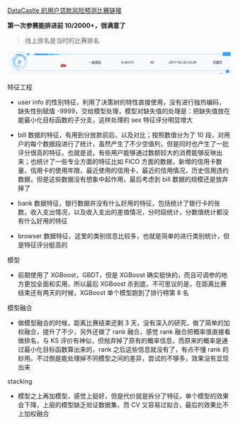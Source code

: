 

[DataCastle 的用户贷款风险预测比赛链接](http://www.pkbigdata.com/common/cmpt/%E7%94%A8%E6%88%B7%E8%B4%B7%E6%AC%BE%E9%A3%8E%E9%99%A9%E9%A2%84%E6%B5%8B_%E5%8F%82%E8%B5%9B%E4%B8%8E%E7%BB%84%E9%98%9F.html#teamStandard)

**第一次参赛能排进前 10/2000+，很满意了**

> 线上排名是当时的比赛排名


![最后排名][1]



特征工程

-  user info 的性别特征，利用了决策树的特性直接使用，没有进行独热编码，缺失性别赋值 -9999，交给模型处理，模型对缺失值的处理是：把缺失值放在能最小化目标函数的子分支，这样处理的 sex 特征评分明显增大


-  bill 数据的特征，有用到分放款前后，以及对比；按照数值分为了 10 段，对用户的每个数据段进行了统计，虽然产生了不少空值列，但是同时也产生了一批评分很高的特征，也就是说，有些用户能够通过数额较大的消费能够反映出来；也统计了一些专业方面的特征比如 FICO 方面的数据，新增的信用卡数量，信用卡的使用年限，最近使用的信用卡，最近的信用情况，历史信用违约数据，但是这些数据没有想象中起作用，最后考虑到 bill 数据的规模还是放弃掉了

- bank 数据特征，银行数据并没有什么好用的特征，包括统计了银行卡的张数，收入支出情况，以及收入支出的差值情况，分时段统计，分数值统计都没有什么好用的特征


- browser 数据特征，这里的类别信息比较多，也就是简单的进行类别统计，但是特征评分挺高的


模型

- 前期使用了 XGBoost，GBDT，但是 XGBoost 确实挺快的，而且可调参的地方更加全面和实用，所以最后 XGBoost 杀到底，不可思议的是，在距离比赛结束还有两天的时候，XGBoost 单个模型跑到了排行榜第 8 名

模型融合
-  做模型融合的时候，距离比赛结束还剩 3 天，没有深入的研究，做了简单的加权融合，提升了不少，另外还做了 rank 融合，感觉 rank 融合把概率值直接看做排名，与 KS 评价有神似，但抛弃掉了原有的概率信息，而原来的概率是通过最小化目标函数算出来的，rank 之后这些信息就没有了，有点不懂 rank 的妙用。不过倒是能处理掉不同模型之间的差异，尝试的不够多，效果没有显现出来 


stacking

-  模型之上再加模型，感觉上挺好，但是代价就是拆分了特征，单个模型的效果会下降，上层的模型缺乏验证数据集，而 CV 又容易过拟合，最后的效果比不上加权融合


  [1]: ./images/1487765911620.jpg "1487765911620.jpg"
  
